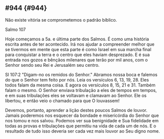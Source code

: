 ## #944 {#944}

Não existe vitória se comprometemos o padrão bíblico.

Salmo 107

Hoje começamos a 5a. e última parte dos Salmos. É como uma história escrita antes de ter acontecido. Irá nos ajudar a compreender melhor que se tivermos em mente que esta parte é como Israel em sua marcha final para conquistar a terra e o centro que eles haviam desprezado. E é sua entrada nos gozos e bênçãos milenares que terão por mil anos, com o Senhor sendo seu Rei e Jerusalém seu centro.

Sl 107:2 &quot;Digam-no os remidos do Senhor.&quot; Abramos nossa boca e falemos do que o Senhor tem feito por nós. Leia os versículos 6, 13, 19, 28\. Eles todos falam da mesma coisa. E agora os versículos 8, 15, 21 e 31\. Também falam o mesmo. O Senhor enviava tribulação a eles de tempos em tempos, e em suas tribulações eles se voltavam e clamavam ao Senhor. Ele os libertou, e então veio o chamado para que O louvassem!

Devemos, portanto, aprender a lição destes poucos Salmos de louvor. Jamais poderemos nos esquecer da bondade e misericórdia do Senhor que nos tomou e nos salvou. Podemos ver sua benignidade e Sua fidelidade em todas as provas e tribulações que permitiu na vida de cada um de nós. E o resultado de tudo isso deveria ser cada vez mais louvor ao Seu digno nome.